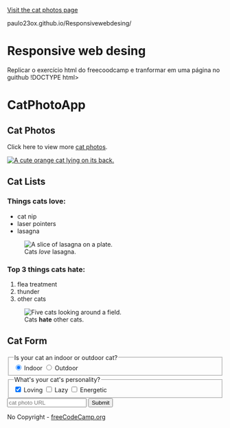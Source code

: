 <p>
<a href="paulo23ox.github.io/Responsivewebdesing/">Visit the cat photos page</a>
</p>

paulo23ox.github.io/Responsivewebdesing/
# Responsive web desing

Replicar o exercício html do freecoodcamp e tranformar em uma página no guithub
!DOCTYPE html>

<html lang="en">
    <head>
        <title>CatPhotoApp</title>
      </head>
      <body>
        <h1>CatPhotoApp</h1>
        <main>
          <section>
            <h2>Cat Photos</h2>
            <!-- TODO: Add link to cat photos -->
            <p>Click here to view more <a target="_blank" href="https://freecatphotoapp.com">cat photos</a>.</p>
            <a href="https://freecatphotoapp.com"><img src="https://cdn.freecodecamp.org/curriculum/cat-photo-app/relaxing-cat.jpg" alt="A cute orange cat lying on its back."></a>
          </section>
          <section>
            <h2>Cat Lists</h2>
            <h3>Things cats love:</h3>
            <ul>
              <li>cat nip</li>
              <li>laser pointers</li>
              <li>lasagna</li>
            </ul>
            <figure>
              <img src="https://cdn.freecodecamp.org/curriculum/cat-photo-app/lasagna.jpg" alt="A slice of lasagna on a plate.">
              <figcaption>Cats <em>love</em> lasagna.</figcaption>  
            </figure>
            <h3>Top 3 things cats hate:</h3>
            <ol>
              <li>flea treatment</li>
              <li>thunder</li>
              <li>other cats</li>
            </ol>
            <figure>
              <img src="https://cdn.freecodecamp.org/curriculum/cat-photo-app/cats.jpg" alt="Five cats looking around a field.">
              <figcaption>Cats <strong>hate</strong> other cats.</figcaption>  
            </figure>
          </section>
          <section>
            <h2>Cat Form</h2>
            <form action="https://freecatphotoapp.com/submit-cat-photo">
              <fieldset>
                <legend>Is your cat an indoor or outdoor cat?</legend>
                <label><input id="indoor" type="radio" name="indoor-outdoor" value="indoor" checked> Indoor</label>
                <label><input id="outdoor" type="radio" name="indoor-outdoor" value="outdoor"> Outdoor</label>
              </fieldset>
              <fieldset>
                <legend>What's your cat's personality?</legend>
                <input id="loving" type="checkbox" name="personality" value="loving" checked> <label for="loving">Loving</label>
                <input id="lazy" type="checkbox" name="personality" value="lazy"> <label for="lazy">Lazy</label>
                <input id="energetic" type="checkbox" name="personality" value="energetic"> <label for="energetic">Energetic</label>
              </fieldset>
              <input type="text" name="catphotourl" placeholder="cat photo URL" required>
              <button type="submit">Submit</button>
            </form>
          </section>
        </main>
        <footer>
          <p>
            No Copyright - <a href="https://www.freecodecamp.org">freeCodeCamp.org</a>
          </p>
        </footer>
      </body>
